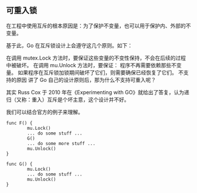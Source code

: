 
## 可重入锁
在工程中使用互斥的根本原因是：为了保护不变量，也可以用于保护内、外部的不变量。

基于此，Go 在互斥锁设计上会遵守这几个原则。如下：

在调用 mutex.Lock 方法时，要保证这些变量的不变性保持，不会在后续的过程中被破坏。
在调用 mu.Unlock 方法时，要保证：
程序不再需要依赖那些不变量。
如果程序在互斥锁加锁期间破坏了它们，则需要确保已经恢复了它们。
不支持的原因
讲了 Go 自己的设计原则后，那为什么不支持可重入呢？

其实 Russ Cox 于 2010 年在《Experimenting with GO》就给出了答复，认为递归（又称：重入）互斥是个坏主意，这个设计并不好。

我们可以结合官方的例子来理解。
```
func F() {
        mu.Lock()
        ... do some stuff ...
        G()
        ... do some more stuff ...
        mu.Unlock()
}

func G() {
        mu.Lock()
        ... do some stuff ...
        mu.Unlock()
}
```